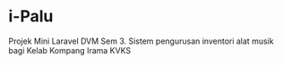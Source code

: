 # i-Palu
Projek Mini Laravel DVM Sem 3. Sistem pengurusan inventori alat musik bagi Kelab Kompang Irama KVKS
